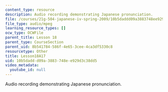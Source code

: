 ```yaml
---
content_type: resource
description: Audio recording demonstrating Japanese pronunciation.
file: /courses/21g-504-japanese-iv-spring-2009/10b5daddd09a3883748ee929d3c38dd5_Lesson18A17.mp3
file_type: audio/mpeg
learning_resource_types: []
ocw_type: OCWFile
parent_title: Lesson 18
parent_type: CourseSection
parent_uid: 8b541784-586f-4e65-3cee-4ca3df5330c8
resourcetype: Other
title: Lesson18A17
uid: 10b5dadd-d09a-3883-748e-e929d3c38dd5
video_metadata:
  youtube_id: null
---
```

Audio recording demonstrating Japanese pronunciation.